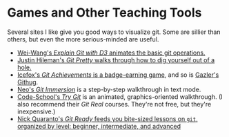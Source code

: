 Games and Other Teaching Tools
===

Several sites I like give you good ways to visualize git. Some are sillier than others, but even the more serious-minded are useful.

* [Wei-Wang's *Explain Git with D3* animates the basic git operations.](http://www.wei-wang.com/ExplainGitWithD3/)
* [Justin Hileman's *Git Pretty* walks through how to dig yourself out of a hole.](http://justinhileman.info/article/git-pretty/)
* [Icefox's *Git Achievements* is a badge-earning game](https://github.com/icefox/git-achievements), and so is [Gazler's Githug](https://github.com/Gazler/githug).
* [Neo's *Git Immersion*](http://gitimmersion.com/) is a step-by-step walkthrough in text mode.
* [Code-School's *Try Git*](https://www.codeschool.com/courses/try-git) is an animated, graphics-oriented walkthrough. 
(I also recommend their *Git Real* courses. They're not free, but they're inexpensive.)
* [Nick Quaranto's *Git Ready* feeds you bite-sized lessons on `git`, organized by level: beginner, intermediate, and advanced](http://gitready.com/)
